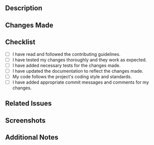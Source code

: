 ## Description
<!-- Provide a brief description of the changes you have made and why they are necessary. -->

## Changes Made
<!-- List the changes you have made in bullet points. -->

## Checklist
- [ ] I have read and followed the contributing guidelines.
- [ ] I have tested my changes thoroughly and they work as expected.
- [ ] I have added necessary tests for the changes made.
- [ ] I have updated the documentation to reflect the changes made.
- [ ] My code follows the project's coding style and standards.
- [ ] I have added appropriate commit messages and comments for my changes.

## Related Issues
<!-- If your changes relate to any existing issues, please list them here. -->

## Screenshots
<!-- Provide any related screenshots. (if any) -->

## Additional Notes
<!-- Provide any additional notes or context that may be helpful for the reviewers. -->

<!-- Feel free to modify and customize this template as needed to fit the specific needs of the GCP Scanner project. -->
